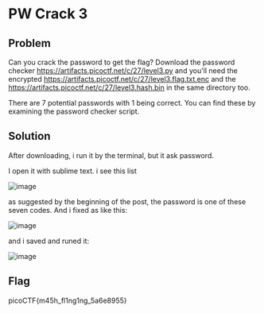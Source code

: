 # PW Crack 3
## Problem
Can you crack the password to get the flag? 
Download the password checker https://artifacts.picoctf.net/c/27/level3.py  and you'll need the encrypted https://artifacts.picoctf.net/c/27/level3.flag.txt.enc  and the https://artifacts.picoctf.net/c/27/level3.hash.bin in the same directory too.

There are 7 potential passwords with 1 being correct. You can find these by examining the password checker script.
## Solution 
After downloading, i run it by the terminal, but it ask password. 

I open it with sublime text. i see this list

![image](https://user-images.githubusercontent.com/84562630/160234682-6cbd6e42-816d-4cc7-8df0-57ebcfd311bb.png)

as suggested by the beginning of the post, the password is one of these seven codes. And i fixed as like this: 

![image](https://user-images.githubusercontent.com/84562630/160234754-3619dba2-57a6-4e06-8350-a4c66f81495f.png)

and i saved and runed it: 

![image](https://user-images.githubusercontent.com/84562630/160234773-1edc929a-540f-4075-987f-11a216f2ba56.png)
## Flag
picoCTF{m45h_fl1ng1ng_5a6e8955}
